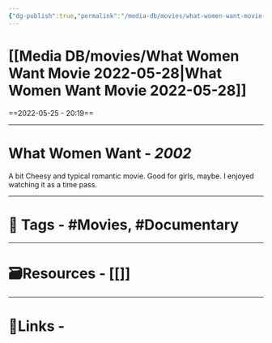 ```yaml
---
{"dg-publish":true,"permalink":"/media-db/movies/what-women-want-movie-2022-05-28/","dgPassFrontmatter":true,"noteIcon":"3","created":"2023-11-14T21:08:39.622+05:30","updated":"2023-12-12T23:36:19.405+05:30"}
---
```


# [[Media DB/movies/What Women Want Movie  2022-05-28\|What Women Want Movie  2022-05-28]]
==2022-05-25 - 20:19==

---

# What Women Want - *2002*
A bit Cheesy and typical romantic movie. Good for girls, maybe.
I enjoyed watching it as a time pass.

---
# 🧶 Tags - #Movies, #Documentary 

---
# 🗃Resources - [[]]
---
# 🔗Links -